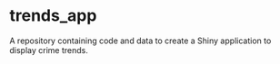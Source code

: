 # trends_app
A repository containing code and data to create a Shiny application to display crime trends.
